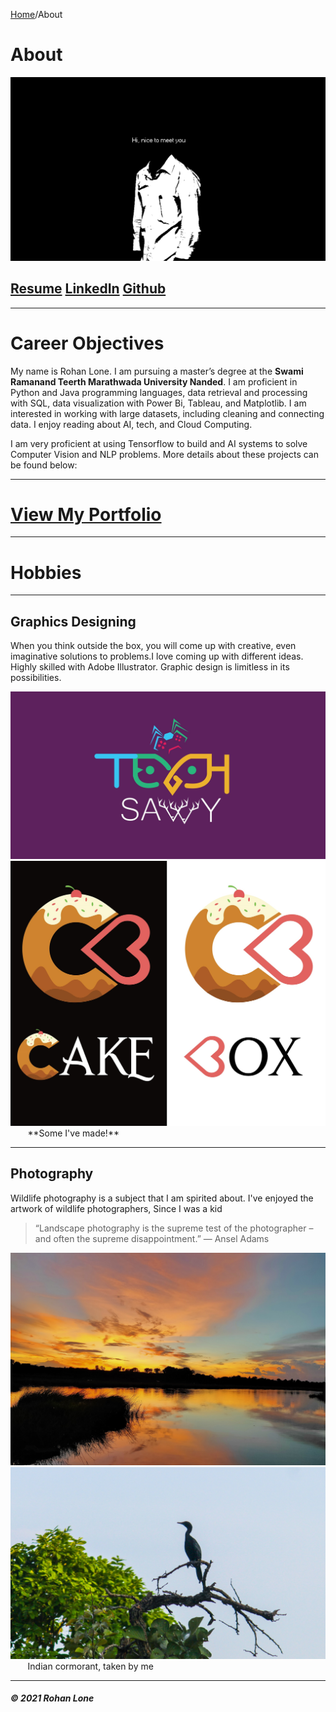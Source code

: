 [Home]()/About

# About

<img src="https://github.com/RohanLone/Home/blob/gh-pages/assets/images/banner.jpg?raw=true"/>


## [Resume](https://github.com/RohanLone/Number-Plate-Detection-App)       [LinkedIn](https://www.linkedin.com/in/rohanlone/)        [Github](https://github.com/rohanlone/) 


---
# Career Objectives

My name is Rohan Lone. I am pursuing a master’s degree at the **Swami Ramanand Teerth Marathwada University Nanded**. I am proficient in Python and Java programming languages, data retrieval and processing with SQL, data visualization with Power Bi, Tableau, and Matplotlib. I am interested in working with large datasets, including cleaning and connecting data. I enjoy reading about AI, tech, and Cloud Computing. 

I am very proficient at using Tensorflow to build and AI systems to solve Computer Vision and NLP problems. More details about these projects can be found below:

---
# [View My Portfolio]()
---

# Hobbies
---

## Graphics Designing
When you think outside the box, you will come up with creative, even imaginative solutions to problems.I love coming up with different ideas. Highly skilled with Adobe Illustrator. Graphic design is limitless in its possibilities. 

<img src="https://github.com/RohanLone/Home/blob/gh-pages/assets/images/logo.jpg?raw=true"/>
<img src="https://github.com/RohanLone/Home/blob/gh-pages/assets/images/logo2.jpg?raw=true"/>
&nbsp;&nbsp;&nbsp;&nbsp;&nbsp;&nbsp; **Some I've made!**

---
## Photography
Wildlife photography is a subject that I am spirited about. I've enjoyed the artwork of wildlife photographers, Since I was a kid

> “Landscape photography is the supreme test of the photographer – and often the supreme disappointment.”
> ― Ansel Adams
>

<img src="https://github.com/RohanLone/Home/blob/gh-pages/assets/images/Image1.jpg?raw=true"/>
<img src="https://github.com/RohanLone/Home/blob/gh-pages/assets/images/IMG_5501.jpg?raw=true"/>
&nbsp;&nbsp;&nbsp;&nbsp;&nbsp;&nbsp; Indian cormorant, taken by me


---



##### © 2021 Rohan Lone
